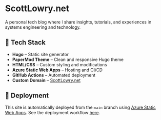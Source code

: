 # ScottLowry.net

A personal tech blog where I share insights, tutorials, and experiences in systems engineering and technology.

## 🔧 Tech Stack

- **Hugo** – Static site generator
- **PaperMod Theme** – Clean and responsive Hugo theme
- **HTML/CSS** – Custom styling and modifications
- **Azure Static Web Apps** – Hosting and CI/CD
- **GitHub Actions** – Automated deployment
- **Custom Domain** – [ScottLowry.net](https://www.ScottLowry.net)

## 🚀 Deployment

This site is automatically deployed from the `main` branch using [Azure Static Web Apps](https://azure.microsoft.com/en-us/products/app-service/static/). See the deployment workflow [here](https://github.com/scottlowry/ScottLowry.net/actions).
